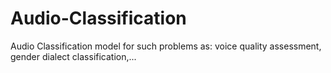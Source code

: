 # Audio-Classification
Audio Classification model for such problems as: voice quality assessment, gender dialect classification,...
